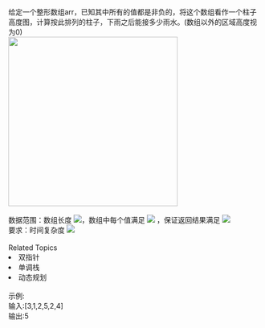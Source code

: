 <div>  给定一个整形数组arr，已知其中所有的值都是非负的，将这个数组看作一个柱子高度图，<span style="color: rgb(38,38,38);">计算按此排列的柱子，下雨之后能接多少雨水</span><span style="color: rgb(38,38,38);"></span>。(数组以外的区域高度视为0) </div> <div>  <img alt="" src="https://uploadfiles.nowcoder.com/images/20210416/999991351_1618541247169/26A2E295DEE51749C45B5E8DD671E879" style="height: auto;width: 337.4px;"><br> </div> <div>  <br> </div> <div>  数据范围：数组长度 <img src="https://www.nowcoder.com/equation?tex=0%20%5Cle%20n%20%5Cle%202%5Ctimes10%5E5">，数组中每个值满足 <img src="https://www.nowcoder.com/equation?tex=0%20%3C%20val%20%5Cle%2010%5E9"> ，保证返回结果满足 <img src="https://www.nowcoder.com/equation?tex=0%20%5Cle%20val%20%5Cle%2010%5E9%20%5C">  </div> <div>  要求：时间复杂度 <img src="https://www.nowcoder.com/equation?tex=O(n)">  </div><div><br></div><div><div>Related Topics</div><div><li>双指针</li><li>单调栈</li><li>动态规划</li></div></div><br>示例:<br>输入:[3,1,2,5,2,4]  <br>输出:5 <br>
